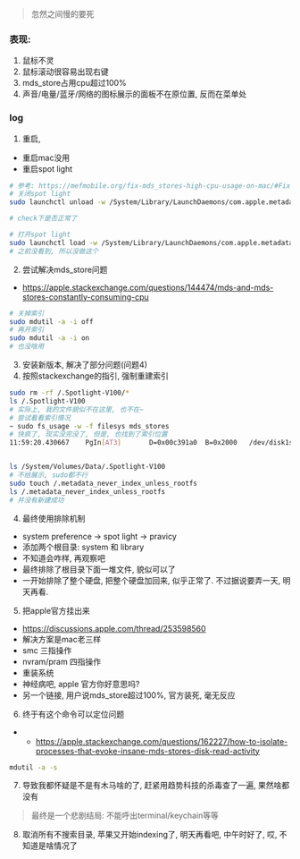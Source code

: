 > 忽然之间慢的要死
### 表现:
1. 鼠标不灵
2. 鼠标滚动很容易出现右键
3. mds_store占用cpu超过100%
4. 声音/电量/蓝牙/网络的图标展示的面板不在原位置, 反而在菜单处


### log
1. 重启, 
- 重启mac没用
- 重启spot light
```sh
# 参考: https://mefmobile.org/fix-mds_stores-high-cpu-usage-on-mac/#Fix_3_Restart_Spotlight
# 关闭spot light
sudo launchctl unload -w /System/Library/LaunchDaemons/com.apple.metadata.mds.plist

# check下是否正常了

# 打开spot light
sudo launchctl load -w /System/Library/LaunchDaemons/com.apple.metadata.mds.plist
# 之前没看到, 所以没做这个
```
2. 尝试解决mds_store问题
- https://apple.stackexchange.com/questions/144474/mds-and-mds-stores-constantly-consuming-cpu

```sh
# 关掉索引
sudo mdutil -a -i off
# 再开索引
sudo mdutil -a -i on
# 也没啥用
```
3. 安装新版本, 解决了部分问题(问题4)
4. 按照stackexchange的指引, 强制重建索引
```sh
sudo rm -rf /.Spotlight-V100/*
ls /.Spotlight-V100
# 实际上, 我的文件貌似不在这里, 也不在~
# 尝试看看索引情况
~ sudo fs_usage -w -f filesys mds_stores
# 快疯了, 现实没完没了, 但是, 也找到了索引位置
11:59:20.430667    PgIn[AT3]       D=0x00c391a0  B=0x2000   /dev/disk1s1  /System/Volumes/Data/.Spotlight-V100/Store-V2/B7825230-32F2-4F93-8BAF-CEF86CC841EE/5.indexTermIds                                                   0.000322 W mds_stores.22953


ls /System/Volumes/Data/.Spotlight-V100
# 不给展示, sudo都不行
sudo touch /.metadata_never_index_unless_rootfs
ls /.metadata_never_index_unless_rootfs
# 并没有新建成功
```
4. 最终使用排除机制
- system preference -> spot light -> pravicy
- 添加两个根目录: system 和 library
- 不知道会咋样, 再观察吧
- 最终排除了根目录下面一堆文件, 貌似可以了
- 一开始排除了整个硬盘, 把整个硬盘加回来, 似乎正常了. 不过据说要弄一天, 明天再看.

5. 把apple官方挂出来
- https://discussions.apple.com/thread/253598560
 - 解决方案是mac老三样
  - smc 三指操作
  - nvram/pram 四指操作
  - 重装系统
  - 神经病吧, apple 官方你好意思吗? 
- 另一个链接, 用户说mds_store超过100%, 官方装死, 毫无反应

6. 终于有这个命令可以定位问题
- - https://apple.stackexchange.com/questions/162227/how-to-isolate-processes-that-evoke-insane-mds-stores-disk-read-activity
```sh
mdutil -a -s

```

7. 导致我都怀疑是不是有木马啥的了, 赶紧用趋势科技的杀毒查了一遍, 果然啥都没有

> 最终是一个悲剧结局: 不能呼出terminal/keychain等等

8. 取消所有不搜索目录, 苹果又开始indexing了, 明天再看吧, 中午时好了, 哎, 不知道是啥情况了
